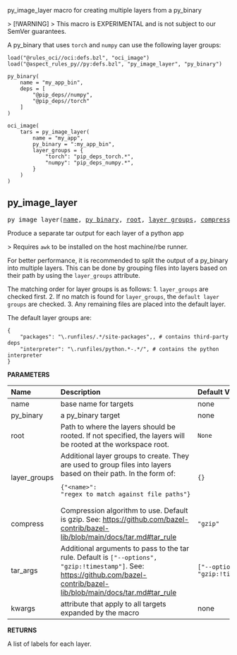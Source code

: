 <!-- Generated with Stardoc: http://skydoc.bazel.build -->

py_image_layer macro for creating multiple layers from a py_binary

&gt; [!WARNING]
&gt; This macro is EXPERIMENTAL and is not subject to our SemVer guarantees.

A py_binary that uses `torch` and `numpy` can use the following layer groups:

```
load("@rules_oci//oci:defs.bzl", "oci_image")
load("@aspect_rules_py//py:defs.bzl", "py_image_layer", "py_binary")

py_binary(
    name = "my_app_bin",
    deps = [
        "@pip_deps//numpy",
        "@pip_deps//torch"
    ]
)

oci_image(
    tars = py_image_layer(
        name = "my_app",
        py_binary = ":my_app_bin",
        layer_groups = {
            "torch": "pip_deps_torch.*",
            "numpy": "pip_deps_numpy.*",
        }
    )
)
```


<a id="py_image_layer"></a>

## py_image_layer

<pre>
py_image_layer(<a href="#py_image_layer-name">name</a>, <a href="#py_image_layer-py_binary">py_binary</a>, <a href="#py_image_layer-root">root</a>, <a href="#py_image_layer-layer_groups">layer_groups</a>, <a href="#py_image_layer-compress">compress</a>, <a href="#py_image_layer-tar_args">tar_args</a>, <a href="#py_image_layer-kwargs">kwargs</a>)
</pre>

Produce a separate tar output for each layer of a python app

&gt; Requires `awk` to be installed on the host machine/rbe runner.

For better performance, it is recommended to split the output of a py_binary into multiple layers.
This can be done by grouping files into layers based on their path by using the `layer_groups` attribute.

The matching order for layer groups is as follows:
    1. `layer_groups` are checked first.
    2. If no match is found for `layer_groups`, the `default layer groups` are checked.
    3. Any remaining files are placed into the default layer.

The default layer groups are:
```
{
    "packages": "\.runfiles/.*/site-packages",, # contains third-party deps
    "interpreter": "\.runfiles/python.*-.*/", # contains the python interpreter
}
```


**PARAMETERS**


| Name  | Description | Default Value |
| :------------- | :------------- | :------------- |
| <a id="py_image_layer-name"></a>name |  base name for targets   |  none |
| <a id="py_image_layer-py_binary"></a>py_binary |  a py_binary target   |  none |
| <a id="py_image_layer-root"></a>root |  Path to where the layers should be rooted. If not specified, the layers will be rooted at the workspace root.   |  <code>None</code> |
| <a id="py_image_layer-layer_groups"></a>layer_groups |  Additional layer groups to create. They are used to group files into layers based on their path. In the form of: <pre><code>{"&lt;name&gt;": "regex_to_match_against_file_paths"}</code></pre>   |  <code>{}</code> |
| <a id="py_image_layer-compress"></a>compress |  Compression algorithm to use. Default is gzip. See: https://github.com/bazel-contrib/bazel-lib/blob/main/docs/tar.md#tar_rule   |  <code>"gzip"</code> |
| <a id="py_image_layer-tar_args"></a>tar_args |  Additional arguments to pass to the tar rule. Default is <code>["--options", "gzip:!timestamp"]</code>. See: https://github.com/bazel-contrib/bazel-lib/blob/main/docs/tar.md#tar_rule   |  <code>["--options", "gzip:!timestamp"]</code> |
| <a id="py_image_layer-kwargs"></a>kwargs |  attribute that apply to all targets expanded by the macro   |  none |

**RETURNS**

A list of labels for each layer.


